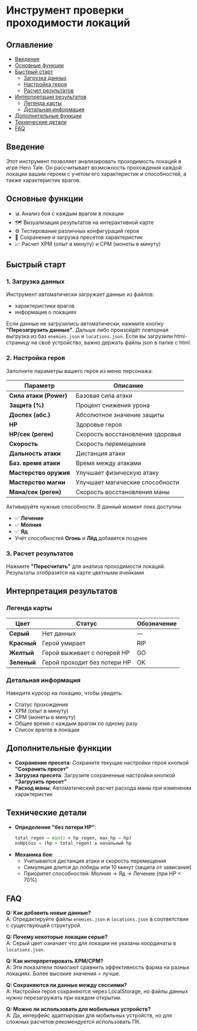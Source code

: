 # Инструмент проверки проходимости локаций

## Оглавление
- [Введение](#введение)
- [Основные функции](#основные-функции)
- [Быстрый старт](#быстрый-старт)
  - [Загрузка данных](#1-загрузка-данных)
  - [Настройка героя](#2-настройка-героя)
  - [Расчет результатов](#3-расчет-результатов)
- [Интерпретация результатов](#интерпретация-результатов)
  - [Легенда карты](#легенда-карты)
  - [Детальная информация](#детальная-информация)
- [Дополнительные функции](#дополнительные-функции)
- [Технические детали](#технические-детали)
- [FAQ](#faq)

## Введение
Этот инструмент позволяет анализировать проходимость локаций в игре Hero Tale. Он рассчитывает возможность прохождения каждой локации вашим героем с учетом его характеристик и способностей, а также характеристик врагов.

## Основные функции
- 📊 Анализ боя с каждым врагом в локации
- 🗺️ Визуализация результатов на интерактивной карте
- ⚙️ Тестирование различных конфигураций героя
- 💾 Сохранение и загрузка пресетов характеристик
- 📈 Расчет XPM (опыт в минуту) и CPM (монеты в минуту)

## Быстрый старт

### 1. Загрузка данных
Инструмент автоматически загружает данные из файлов:
- характеристики врагов
- информация о локациях

Если данные не загрузились автоматически, нажмите кнопку **"Перезагрузить данные"**. Дальше либо произойдёт повторная выгрузка из баз `enemies.json` и `locations.json`.
Если вы загрузили html-страницу на своё устройство, важно держать файлы json в папке с html.

### 2. Настройка героя
Заполните параметры вашего героя из меню персонажа:

| Параметр                | Описание                          |
|-------------------------|-----------------------------------|
| **Сила атаки (Power)**  | Базовая сила атаки                |
| **Защита (%)**          | Процент снижения урона            |
| **Доспех (абс.)**       | Абсолютное значение защиты        |
| **HP**                  | Здоровье героя                    |
| **HP/сек (реген)**      | Скорость восстановления здоровья  |
| **Скорость**            | Скорость перемещения              |
| **Дальность атаки**     | Дистанция атаки                   |
| **Баз. время атаки**    | Время между атаками               |
| **Мастерство оружия**   | Улучшает физическую атаку         |
| **Мастерство магии**    | Улучшает магические способности   |
| **Мана/сек (реген)**    | Скорость восстановления маны      |

Активируйте нужные способности. В данный момент пока доступны
- ✅ **Лечение**
- ✅ **Молния**
- ✅ **Яд**
- Учёт способностей **Огонь** и **Лёд** добавятся позднее

### 3. Расчет результатов
Нажмите **"Пересчитать"** для анализа проходимости локаций. Результаты отобразятся на карте цветными ячейками

## Интерпретация результатов

### Легенда карты
| Цвет       | Статус                          | Обозначение |
|------------|---------------------------------|-------------|
| **Серый**  | Нет данных                      | —           |
| **Красный**| Герой умирает                   | RIP         |
| **Желтый** | Герой выживает с потерей HP     | GO          |
| **Зеленый**| Герой проходит без потери HP    | OK          |

### Детальная информация
Наведите курсор на локацию, чтобы увидеть:
- Статус прохождения
- XPM (опыт в минуту)
- CPM (монеты в минуту)
- Общее время с каждым врагом по одному разу
- Список врагов в локации

## Дополнительные функции
- **Сохранение пресета**: Сохраните текущие настройки героя кнопкой **"Сохранить пресет"**
- **Загрузка пресета**: Загрузите сохраненные настройки кнопкой **"Загрузить пресет"**
- **Расход маны**: Автоматический расчет расхода маны при изменении характеристик

## Технические детали
- **Определение "без потери HP"**:
  ```python
  total_regen = min(2 × hp_regen, max_hp − hp)
  noHpLoss = (hp + total_regen) ≥ начальный hp
  ```
- **Механика боя**:
  - Учитывается дистанция атаки и скорость перемещения
  - Симуляция длится до победы или 10 минут (защита от зависания)
  - Приоритет способностей: Молния → Яд → Лечение (при HP < 70%)

## FAQ

**Q: Как добавить новые данные?**  
A: Отредактируйте файлы `enemies.json` и `locations.json` в соответствии с существующей структурой.

**Q: Почему некоторые локации серые?**  
A: Серый цвет означает что для локации не указаны координаты в `locations.json`.

**Q: Как интерпретировать XPM/CPM?**  
A: Эти показатели помогают сравнить эффективность фарма на разных локациях. Более высокие значения = лучше.

**Q: Сохраняются ли данные между сессиями?**  
A: Настройки героя сохраняются через LocalStorage, но файлы данных нужно перезагружать при каждом открытии.

**Q: Можно ли использовать для мобильных устройств?**  
A: Да, интерфейс адаптирован для мобильных устройств, но для сложных расчетов рекомендуется использовать ПК.
